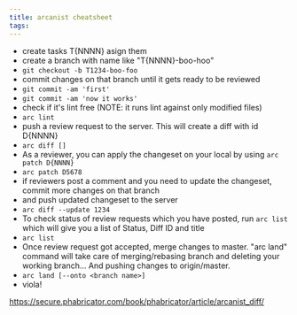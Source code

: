 ```yaml
---
title: arcanist cheatsheet
tags:
---
```


- create tasks T{NNNN} asign them
- create a branch with name like "T{NNNN}-boo-hoo"
- `git checkout -b T1234-boo-foo`
- commit changes on that branch until it gets ready to be reviewed
- `git commit -am 'first'`
- `git commit -am 'now it works'`
- check if it's lint free (NOTE: it runs lint against only modified files)
- `arc lint`
- push a review request to the server. This will create a diff with id D{NNNN}
- `arc diff []`
- As a reviewer, you can apply the changeset on your local by using `arc patch D{NNNN}`
- `arc patch D5678`
- if reviewers post a comment and you need to update the changeset, commit more changes on that branch
- and push updated changeset to the server
- `arc diff --update 1234`
- To check status of review requests which you have posted, run `arc list` which will give you a list of Status, Diff ID and title
- `arc list`
- Once review request got accepted, merge changes to master. "arc land" command will take care of merging/rebasing branch and deleting your working branch... And pushing changes to origin/master.
- `arc land [--onto <branch name>]`
- viola!

https://secure.phabricator.com/book/phabricator/article/arcanist_diff/